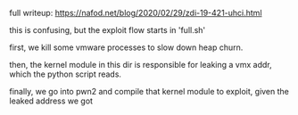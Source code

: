 full writeup: https://nafod.net/blog/2020/02/29/zdi-19-421-uhci.html

this is confusing, but the exploit flow starts in 'full.sh'

first, we kill some vmware processes to slow down heap churn.

then, the kernel module in this dir is responsible for leaking
a vmx addr, which the python script reads.

finally, we go into pwn2 and compile that kernel module to
exploit, given the leaked address we got
